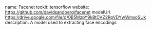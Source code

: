 name: Facenet
tookit: tensorflow
website: https://github.com/davidsandberg/facenet
modelUrl: https://drive.google.com/file/d/0B5MzpY9kBtDVZ2RpVDYwWmxoSUk
description: A model used to extracting face encodings
